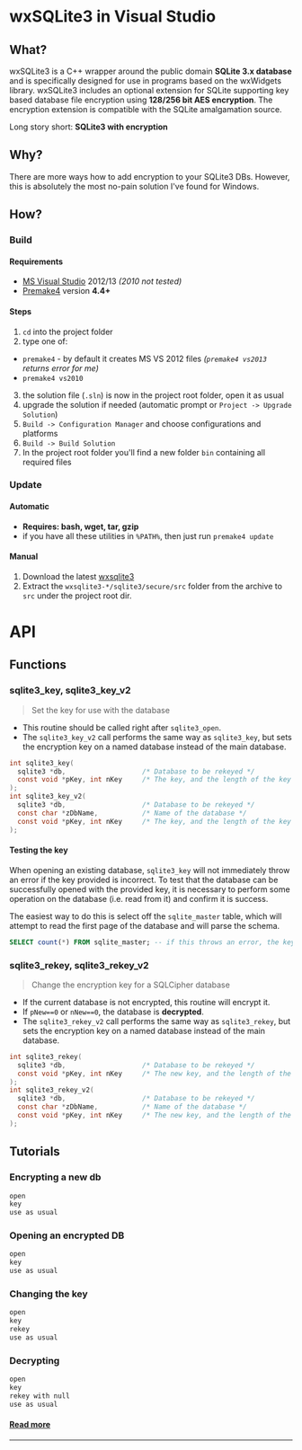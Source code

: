 wxSQLite3 in Visual Studio
============================

What?
------

wxSQLite3 is a C++ wrapper around the public domain **SQLite 3.x database** and is specifically designed for use in programs based on the wxWidgets library. wxSQLite3 includes an optional extension for SQLite supporting key based database file encryption using **128/256 bit AES encryption**. The encryption extension is compatible with the SQLite amalgamation source.

Long story short: **SQLite3 with encryption**

Why?
-----

There are more ways how to add encryption to your SQLite3 DBs. However, this is absolutely the most no-pain solution I've found for Windows.

How?
-----

### Build

#### Requirements

- [MS Visual Studio](http://www.visualstudio.com/products/visual-studio-express-vs) 2012/13 *(2010 not tested)*
- [Premake4](http://industriousone.com/premake/download) version **4.4+**

#### Steps

1. `cd` into the project folder
2. type one of:
  - `premake4` - by default it creates MS VS 2012 files *(`premake4 vs2013` returns error for me)*
  - `premake4 vs2010`
3. the solution file (`.sln`) is now in the project root folder, open it as usual
4. upgrade the solution if needed (automatic prompt or `Project -> Upgrade Solution`)
5. `Build -> Configuration Manager` and choose configurations and platforms
6. `Build -> Build Solution`
7. In the project root folder you'll find a new folder `bin` containing all required files

### Update

#### Automatic

- **Requires: bash, wget, tar, gzip**
- if you have all these utilities in `%PATH%`, then just run `premake4 update`


#### Manual

1. Download the latest [wxsqlite3](http://sourceforge.net/projects/wxcode/files/Components/wxSQLite3/)
2. Extract the `wxsqlite3-*/sqlite3/secure/src` folder from the archive to `src` under the project root dir.

API
=====

Functions
-----------

### sqlite3_key, sqlite3_key_v2
> Set the key for use with the database

- This routine should be called right after `sqlite3_open`.
- The `sqlite3_key_v2` call performs the same way as `sqlite3_key`, but sets the encryption key on a named database instead of the main database.

```c
int sqlite3_key(
  sqlite3 *db,                   /* Database to be rekeyed */
  const void *pKey, int nKey     /* The key, and the length of the key in bytes */
);
int sqlite3_key_v2(
  sqlite3 *db,                   /* Database to be rekeyed */
  const char *zDbName,           /* Name of the database */
  const void *pKey, int nKey     /* The key, and the length of the key in bytes */
);
```

#### Testing the key
When opening an existing database, `sqlite3_key` will not immediately throw an error if the key provided is incorrect. To test that the database can be successfully opened with the provided key, it is necessary to perform some operation on the database (i.e. read from it) and confirm it is success.

The easiest way to do this is select off the `sqlite_master` table, which will attempt to read the first page of the database and will parse the schema.

```sql
SELECT count(*) FROM sqlite_master; -- if this throws an error, the key was incorrect. If it succeeds and returns a numeric value, the key is correct;
```

### sqlite3_rekey, sqlite3_rekey_v2
> Change the encryption key for a SQLCipher database

- If the current database is not encrypted, this routine will encrypt it.
- If `pNew==0` or `nNew==0`, the database is **decrypted**.
- The `sqlite3_rekey_v2` call performs the same way as `sqlite3_rekey`, but sets the encryption key on a named database instead of the main database.

```c
int sqlite3_rekey(
  sqlite3 *db,                   /* Database to be rekeyed */
  const void *pKey, int nKey     /* The new key, and the length of the key in bytes */
);
int sqlite3_rekey_v2(
  sqlite3 *db,                   /* Database to be rekeyed */
  const char *zDbName,           /* Name of the database */
  const void *pKey, int nKey     /* The new key, and the length of the key in bytes */
);
```

Tutorials
----------

### Encrypting a new db
```c
open
key
use as usual
```

### Opening an encrypted DB
```c
open
key
use as usual
```

### Changing the key
```c
open
key
rekey
use as usual
```

### Decrypting
```c
open
key
rekey with null
use as usual
```

#### [Read more](http://sqlcipher.net/sqlcipher-api/)

----------



